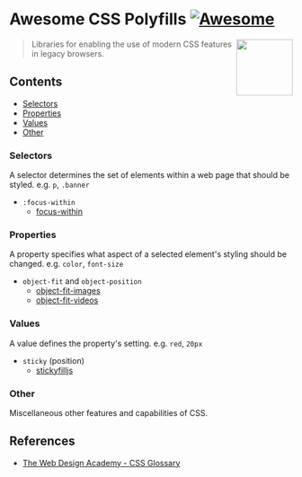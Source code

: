 # Awesome CSS Polyfills [![Awesome](https://awesome.re/badge.svg)](https://awesome.re)
[<img src="https://www.w3.org/html/logo/badge/html5-badge-h-css3.png" align="right" width="100">](https://www.w3.org/Style/CSS/)

> Libraries for enabling the use of modern CSS features in legacy browsers.

## Contents
- [Selectors](#selectors)
- [Properties](#properties)
- [Values](#values)
- [Other](#other)

### Selectors
A selector determines the set of elements within a web page that should be styled. e.g. `p`, `.banner`

- `:focus-within`
    - [focus-within](https://github.com/jonathantneal/focus-within)

### Properties
A property specifies what aspect of a selected element's styling should be changed. e.g. `color`, `font-size`

- `object-fit` and `object-position`
    - [object-fit-images](https://github.com/bfred-it/object-fit-images)
    - [object-fit-videos](https://github.com/TricomB2B/object-fit-videos)

### Values
A value defines the property's setting. e.g. `red`, `20px`

- `sticky` (position)
    - [stickyfilljs](https://github.com/wilddeer/stickyfill)

### Other
Miscellaneous other features and capabilities of CSS.

## References
- [The Web Design Academy - CSS Glossary](https://css-training-courses.co.uk/glossary/)